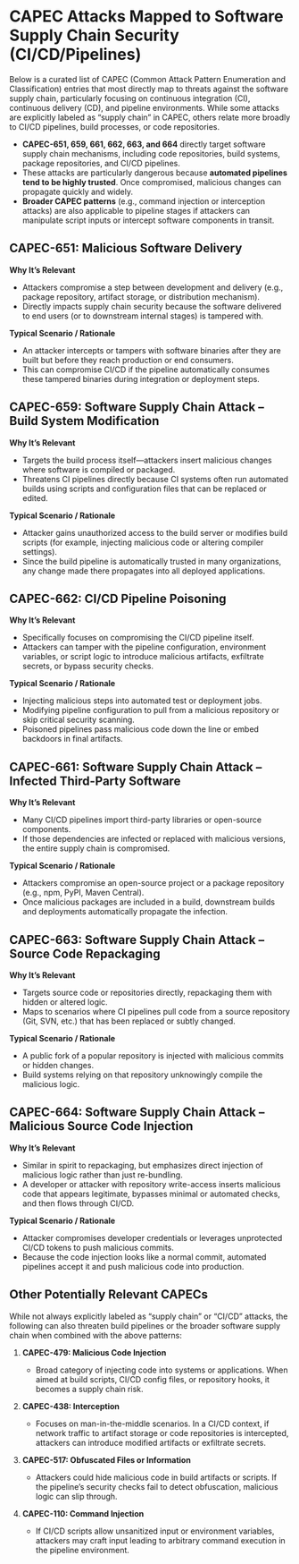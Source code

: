# CAPEC Attacks Mapped to Software Supply Chain Security (CI/CD/Pipelines)

Below is a curated list of CAPEC (Common Attack Pattern Enumeration and Classification) entries that most directly map to threats against the software supply chain, particularly focusing on continuous integration (CI), continuous delivery (CD), and pipeline environments. While some attacks are explicitly labeled as “supply chain” in CAPEC, others relate more broadly to CI/CD pipelines, build processes, or code repositories.

- **CAPEC-651, 659, 661, 662, 663, and 664** directly target software supply chain mechanisms, including code repositories, build systems, package repositories, and CI/CD pipelines.  
- These attacks are particularly dangerous because **automated pipelines tend to be highly trusted**. Once compromised, malicious changes can propagate quickly and widely.  
- **Broader CAPEC patterns** (e.g., command injection or interception attacks) are also applicable to pipeline stages if attackers can manipulate script inputs or intercept software components in transit.


## CAPEC-651: Malicious Software Delivery

**Why It’s Relevant**  
- Attackers compromise a step between development and delivery (e.g., package repository, artifact storage, or distribution mechanism).  
- Directly impacts supply chain security because the software delivered to end users (or to downstream internal stages) is tampered with.

**Typical Scenario / Rationale**  
- An attacker intercepts or tampers with software binaries after they are built but before they reach production or end consumers.  
- This can compromise CI/CD if the pipeline automatically consumes these tampered binaries during integration or deployment steps.


## CAPEC-659: Software Supply Chain Attack – Build System Modification

**Why It’s Relevant**  
- Targets the build process itself—attackers insert malicious changes where software is compiled or packaged.  
- Threatens CI pipelines directly because CI systems often run automated builds using scripts and configuration files that can be replaced or edited.

**Typical Scenario / Rationale**  
- Attacker gains unauthorized access to the build server or modifies build scripts (for example, injecting malicious code or altering compiler settings).  
- Since the build pipeline is automatically trusted in many organizations, any change made there propagates into all deployed applications.

## CAPEC-662: CI/CD Pipeline Poisoning

**Why It’s Relevant**  
- Specifically focuses on compromising the CI/CD pipeline itself.  
- Attackers can tamper with the pipeline configuration, environment variables, or script logic to introduce malicious artifacts, exfiltrate secrets, or bypass security checks.

**Typical Scenario / Rationale**  
- Injecting malicious steps into automated test or deployment jobs.  
- Modifying pipeline configuration to pull from a malicious repository or skip critical security scanning.  
- Poisoned pipelines pass malicious code down the line or embed backdoors in final artifacts.

## CAPEC-661: Software Supply Chain Attack – Infected Third-Party Software

**Why It’s Relevant**  
- Many CI/CD pipelines import third-party libraries or open-source components.  
- If those dependencies are infected or replaced with malicious versions, the entire supply chain is compromised.

**Typical Scenario / Rationale**  
- Attackers compromise an open-source project or a package repository (e.g., npm, PyPI, Maven Central).  
- Once malicious packages are included in a build, downstream builds and deployments automatically propagate the infection.

## CAPEC-663: Software Supply Chain Attack – Source Code Repackaging

**Why It’s Relevant**  
- Targets source code or repositories directly, repackaging them with hidden or altered logic.  
- Maps to scenarios where CI pipelines pull code from a source repository (Git, SVN, etc.) that has been replaced or subtly changed.

**Typical Scenario / Rationale**  
- A public fork of a popular repository is injected with malicious commits or hidden changes.  
- Build systems relying on that repository unknowingly compile the malicious logic.

## CAPEC-664: Software Supply Chain Attack – Malicious Source Code Injection

**Why It’s Relevant**  
- Similar in spirit to repackaging, but emphasizes direct injection of malicious logic rather than just re-bundling.  
- A developer or attacker with repository write-access inserts malicious code that appears legitimate, bypasses minimal or automated checks, and then flows through CI/CD.

**Typical Scenario / Rationale**  
- Attacker compromises developer credentials or leverages unprotected CI/CD tokens to push malicious commits.  
- Because the code injection looks like a normal commit, automated pipelines accept it and push malicious code into production.

## Other Potentially Relevant CAPECs

While not always explicitly labeled as “supply chain” or “CI/CD” attacks, the following can also threaten build pipelines or the broader software supply chain when combined with the above patterns:

1. **CAPEC-479: Malicious Code Injection**  
   - Broad category of injecting code into systems or applications. When aimed at build scripts, CI/CD config files, or repository hooks, it becomes a supply chain risk.

2. **CAPEC-438: Interception**  
   - Focuses on man-in-the-middle scenarios. In a CI/CD context, if network traffic to artifact storage or code repositories is intercepted, attackers can introduce modified artifacts or exfiltrate secrets.

3. **CAPEC-517: Obfuscated Files or Information**  
   - Attackers could hide malicious code in build artifacts or scripts. If the pipeline’s security checks fail to detect obfuscation, malicious logic can slip through.

4. **CAPEC-110: Command Injection**  
   - If CI/CD scripts allow unsanitized input or environment variables, attackers may craft input leading to arbitrary command execution in the pipeline environment.


